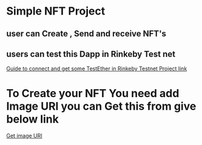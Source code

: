 # Simple NFT Project 
## user can Create , Send and receive NFT's
## users can test this Dapp in Rinkeby Test net 
 
[Guide to connect and get some TestEther  in Rinkeby Testnet ](https://www.geeksforgeeks.org/ethereum-blockchain-getting-free-test-ethers-for-rinkeby-test-network/)
[Project link](http://umcreations.me/CollectionCreator/)

# To Create your NFT You need add Image URI you can Get this from give below link
[Get image URI ](https://filetoipfs.herokuapp.com/)